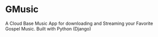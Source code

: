 # GMusic
A Cloud Base Music App for downloading and Streaming your Favorite Gospel Music. Built with Python (Django)
